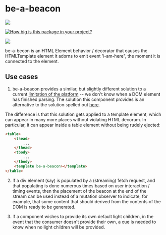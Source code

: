 # be-a-beacon

<a href="https://nodei.co/npm/be-a-beacon/"><img src="https://nodei.co/npm/be-a-beacon.png"></a>

[![How big is this package in your project?](https://img.shields.io/bundlephobia/minzip/be-a-beacon?style=for-the-badge)](https://bundlephobia.com/result?p=be-a-beacon)

<img src="http://img.badgesize.io/https://cdn.jsdelivr.net/npm/be-a-beacon?compression=gzip">

be-a-becon is an HTML Element behavior / decorator that causes the HTMLTemplate element it adorns to emit event 'i-am-here", the moment it is connected to the element.

## Use cases

1.  be-a-beacon provides a similar, but slightly different solution to a current [limitation of the platform](https://github.com/WICG/webcomponents/issues/809) -- we don't know when a DOM element has finished parsing.  The solution this component provides is an alternative to the solution spelled out [here](https://github.com/WICG/webcomponents/issues/809#issuecomment-534115603).

The difference is that this solution gets applied to a template element, which can appear in many more places without violating HTML decorum.  In particular, it can appear inside a table element without being rudely ejected:

```html
<table>
    <thead>
        ...
    </thead>
    <tbody>
        ...
    </tbody>
    <template be-a-beacon></template>
</table>
```

2.  If a div element (say) is populated by a (streaming) fetch request, and that populating is done numerous times based on user interaction / timing events, then the placement of the beacon at the end of the stream can be used instead of a mutation observer to indicate, for example, that some content that should derived from the contents of the DOM is ready to be generated.

3.  If a component wishes to provide its own default light children, in the event that the consumer doesn't provide their own, a cue is needed to know when no light children will be provided.
